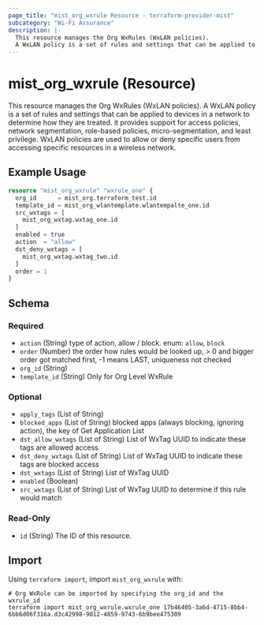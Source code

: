 ```yaml
---
page_title: "mist_org_wxrule Resource - terraform-provider-mist"
subcategory: "Wi-Fi Assurance"
description: |-
  This resource manages the Org WxRules (WxLAN policies).
  A WxLAN policy is a set of rules and settings that can be applied to devices in a network to determine how they are treated. it provides support for access policies, network segmentation, role-based policies, micro-segmentation, and least privilege. WxLAN policies are used to allow or deny specific users from accessing specific resources in a wireless network.
---
```


# mist_org_wxrule (Resource)

This resource manages the Org WxRules (WxLAN policies).
A WxLAN policy is a set of rules and settings that can be applied to devices in a network to determine how they are treated. it provides support for access policies, network segmentation, role-based policies, micro-segmentation, and least privilege. WxLAN policies are used to allow or deny specific users from accessing specific resources in a wireless network.


## Example Usage

```terraform
resource "mist_org_wxrule" "wxrule_one" {
  org_id      = mist_org.terraform_test.id
  template_id = mist_org_wlantemplate.wlantempalte_one.id
  src_wxtags = [
    mist_org_wxtag.wxtag_one.id
  ]
  enabled = true
  action  = "allow"
  dst_deny_wxtags = [
    mist_org_wxtag.wxtag_two.id
  ]
  order = 1
}
```

<!-- schema generated by tfplugindocs -->
## Schema

### Required

- `action` (String) type of action, allow / block. enum: `allow`, `block`
- `order` (Number) the order how rules would be looked up, > 0 and bigger order got matched first, -1 means LAST, uniqueness not checked
- `org_id` (String)
- `template_id` (String) Only for Org Level WxRule

### Optional

- `apply_tags` (List of String)
- `blocked_apps` (List of String) blocked apps (always blocking, ignoring action), the key of Get Application List
- `dst_allow_wxtags` (List of String) List of WxTag UUID to indicate these tags are allowed access
- `dst_deny_wxtags` (List of String) List of WxTag UUID to indicate these tags are blocked access
- `dst_wxtags` (List of String) List of WxTag UUID
- `enabled` (Boolean)
- `src_wxtags` (List of String) List of WxTag UUID to determine if this rule would match

### Read-Only

- `id` (String) The ID of this resource.



## Import
Using `terraform import`, import `mist_org_wxrule` with:
```shell
# Org WxRule can be imported by specifying the org_id and the wxrule_id
terraform import mist_org_wxrule.wxrule_one 17b46405-3a6d-4715-8bb4-6bb6d06f316a.d3c42998-9012-4859-9743-6b9bee475309
```